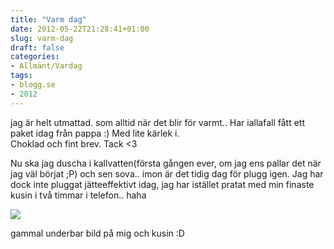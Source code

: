 ```yaml
---
title: "Varm dag"
date: 2012-05-22T21:28:41+01:00
slug: varm-dag
draft: false
categories:
- Allmänt/Vardag
tags:
- blogg.se
- 2012
---
```

jag är helt utmattad. som alltid när det blir för varmt.. Har iallafall fått ett paket idag från pappa :) Med lite kärlek i.  
Choklad och fint brev. Tack <3  
  
Nu ska jag duscha i kallvatten(första gången ever, om jag ens pallar det när jag väl börjat ;P) och sen sova.. imon är det tidig dag för plugg igen. Jag har dock inte pluggat jätteeffektivt idag, jag har istället pratat med min finaste kusin i två timmar i telefon.. haha  
  
![](/assets/images/blogg.se/hahaheltfluum_203706360.jpg)  
  
gammal underbar bild på mig och kusin :D